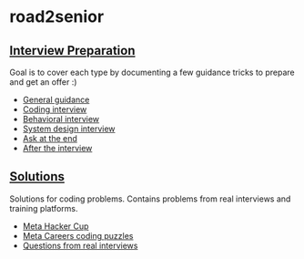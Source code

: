 # road2senior

## [Interview Preparation](./preparation/README.md)

Goal is to cover each type by documenting a few guidance tricks to prepare and get an offer :)

- [General guidance](./preparation/README.md#general-guidance)
- [Coding interview](./preparation/README.md#coding-interview)
- [Behavioral interview](./preparation/README.md#behavioral-interview)
- [System design interview](./preparation/README.md#system-design-interview)
- [Ask at the end](./preparation/README.md#ask-at-the-end)
- [After the interview](./preparation/README.md#after-the-interview)

## [Solutions](./solutions/)

Solutions for coding problems. Contains problems from real interviews and training platforms.

- [Meta Hacker Cup](./solutions/hacker_cup/)
- [Meta Careers coding puzzles](./solutions/meta_coding_puzzles/)
- [Questions from real interviews](./solutions/real-questions/)
